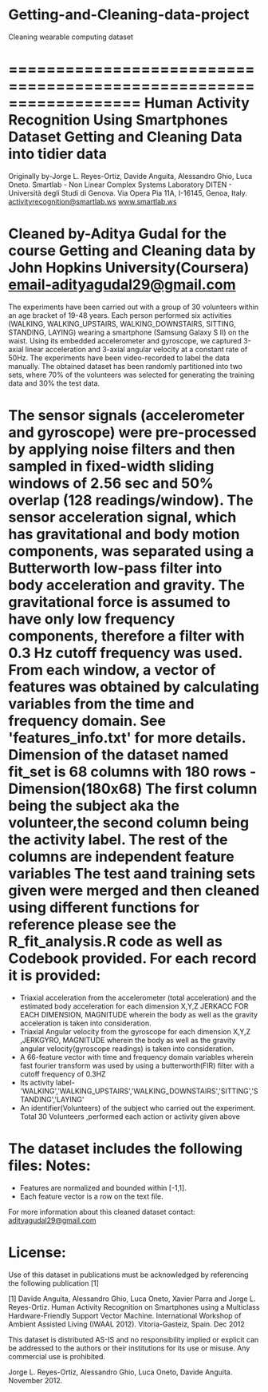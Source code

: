 # Getting-and-Cleaning-data-project
Cleaning wearable computing dataset 

==================================================================
Human Activity Recognition Using Smartphones Dataset
Getting and Cleaning Data into tidier data
==================================================================
Originally by-Jorge L. Reyes-Ortiz, Davide Anguita, Alessandro Ghio, Luca Oneto.
Smartlab - Non Linear Complex Systems Laboratory
DITEN - Università degli Studi di Genova.
Via Opera Pia 11A, I-16145, Genoa, Italy.
activityrecognition@smartlab.ws
www.smartlab.ws

Cleaned by-Aditya Gudal for the course Getting and Cleaning data by John Hopkins University(Coursera)
email-adityagudal29@gmail.com
==================================================================

The experiments have been carried out with a group of 30 volunteers within an age bracket of 19-48 years. Each person performed six activities (WALKING, WALKING_UPSTAIRS, WALKING_DOWNSTAIRS, SITTING, STANDING, LAYING) wearing a smartphone (Samsung Galaxy S II) on the waist. Using its embedded accelerometer and gyroscope, we captured 3-axial linear acceleration and 3-axial angular velocity at a constant rate of 50Hz. The experiments have been video-recorded to label the data manually. The obtained dataset has been randomly partitioned into two sets, where 70% of the volunteers was selected for generating the training data and 30% the test data. 

The sensor signals (accelerometer and gyroscope) were pre-processed by applying noise filters and then sampled in fixed-width sliding windows of 2.56 sec and 50% overlap (128 readings/window). The sensor acceleration signal, which has gravitational and body motion components, was separated using a Butterworth low-pass filter into body acceleration and gravity. The gravitational force is assumed to have only low frequency components, therefore a filter with 0.3 Hz cutoff frequency was used. From each window, a vector of features was obtained by calculating variables from the time and frequency domain. See 'features_info.txt' for more details. 
Dimension of the dataset named fit_set is 68 columns with 180 rows - Dimension(180x68)
The first column being the subject aka the volunteer,the second column being the activity label.
The rest of the columns are independent feature variables
The test aand training sets given were merged and then cleaned using different functions for reference please see the R_fit_analysis.R code as well as Codebook provided.
For each record it is provided:
======================================

- Triaxial acceleration from the accelerometer (total acceleration) and the estimated body acceleration for each dimension X,Y,Z JERKACC FOR EACH DIMENSION,
MAGNITUDE wherein the body as well as the gravity acceleration is taken into consideration.
- Triaxial Angular velocity from the gyroscope for each dimension X,Y,Z ,JERKGYRO, MAGNITUDE wherein the body as well as the gravity angular velocity(gyroscope readings) is taken into consideration.
- A 66-feature vector with time and frequency domain variables wherein fast fourier transform was used by using a butterworth(FIR) filter with a cutoff frequency of 0.3HZ
- Its activity label-'WALKING','WALKING_UPSTAIRS','WALKING_DOWNSTAIRS','SITTING','STANDING','LAYING' 
- An identifier(Volunteers) of the subject who carried out the experiment.
Total 30 Volunteers ,performed each action or activity given above

The dataset includes the following files:
Notes: 
======
- Features are normalized and bounded within [-1,1].
- Each feature vector is a row on the text file.

For more information about this cleaned dataset contact: adityagudal29@gmail.com

License:
========
Use of this dataset in publications must be acknowledged by referencing the following publication [1] 

[1] Davide Anguita, Alessandro Ghio, Luca Oneto, Xavier Parra and Jorge L. Reyes-Ortiz. Human Activity Recognition on Smartphones using a Multiclass Hardware-Friendly Support Vector Machine. International Workshop of Ambient Assisted Living (IWAAL 2012). Vitoria-Gasteiz, Spain. Dec 2012

This dataset is distributed AS-IS and no responsibility implied or explicit can be addressed to the authors or their institutions for its use or misuse. Any commercial use is prohibited.

Jorge L. Reyes-Ortiz, Alessandro Ghio, Luca Oneto, Davide Anguita. November 2012.
